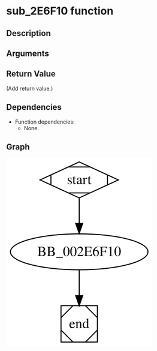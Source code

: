 # sub_2E6F10 function

## Description


## Arguments


## Return Value

(Add return value.)

## Dependencies

* Function dependencies:
  * None.

## Graph

![sub_2E6F10 Graph](../svg/sub_2E6F10.svg "sub_2E6F10 Graph")


